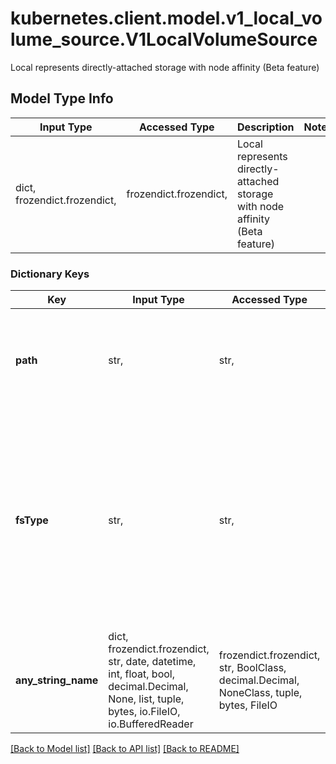 # kubernetes.client.model.v1_local_volume_source.V1LocalVolumeSource

Local represents directly-attached storage with node affinity (Beta feature)

## Model Type Info
Input Type | Accessed Type | Description | Notes
------------ | ------------- | ------------- | -------------
dict, frozendict.frozendict,  | frozendict.frozendict,  | Local represents directly-attached storage with node affinity (Beta feature) | 

### Dictionary Keys
Key | Input Type | Accessed Type | Description | Notes
------------ | ------------- | ------------- | ------------- | -------------
**path** | str,  | str,  | path of the full path to the volume on the node. It can be either a directory or block device (disk, partition, ...). | 
**fsType** | str,  | str,  | fsType is the filesystem type to mount. It applies only when the Path is a block device. Must be a filesystem type supported by the host operating system. Ex. \&quot;ext4\&quot;, \&quot;xfs\&quot;, \&quot;ntfs\&quot;. The default value is to auto-select a filesystem if unspecified. | [optional] 
**any_string_name** | dict, frozendict.frozendict, str, date, datetime, int, float, bool, decimal.Decimal, None, list, tuple, bytes, io.FileIO, io.BufferedReader | frozendict.frozendict, str, BoolClass, decimal.Decimal, NoneClass, tuple, bytes, FileIO | any string name can be used but the value must be the correct type | [optional]

[[Back to Model list]](../../README.md#documentation-for-models) [[Back to API list]](../../README.md#documentation-for-api-endpoints) [[Back to README]](../../README.md)

